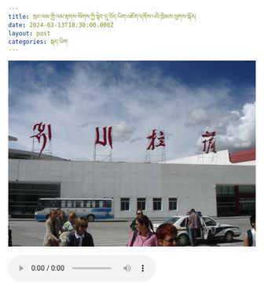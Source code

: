 ```yaml
---
title: སྲང་ལམ་གྱི་ལམ་རྟགས་སོགས་ཀྱི་སྟེང་དུ་བོད་ཡིག་འཇོག་དགོས་པའི་ཁྲིམས་ལུགས་སྐོར།
date: 2024-03-13T18:30:00.000Z
layout: post
categories: སྐད་ཡིག
---
```


![](/assets/img/image-945x709.png)

<audio controls> <source src="https://media-trimleng.s3.amazonaws.com/assets/audio/signboard.mp3" type="audio/mpeg">
Your browser does not support the audio element.
